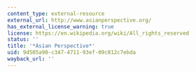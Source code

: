 ```yaml
---
content_type: external-resource
external_url: http://www.asianperspective.org/
has_external_license_warning: true
license: https://en.wikipedia.org/wiki/All_rights_reserved
status: ''
title: '*Asian Perspective*'
uid: 9d505a90-c347-4711-93ef-09c812c7ebda
wayback_url: ''
---
```

